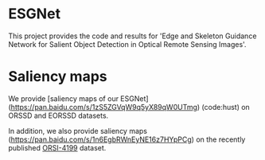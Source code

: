 # ESGNet
This project provides the code and results for 'Edge and Skeleton Guidance Network for Salient
Object Detection in Optical Remote Sensing Images'.
# Saliency maps
   We provide [saliency maps of our ESGNet] (https://pan.baidu.com/s/1zS5ZGVqW9q5yX89qW0UTmg) (code:hust) on ORSSD and EORSSD datasets.
   
   In addition, we also provide saliency maps (https://pan.baidu.com/s/1n6EgbRWnEyNE16z7HYpPCg) on the recently published [ORSI-4199](https://github.com/wchao1213/ORSI-SOD) dataset.
   
